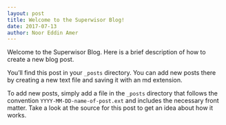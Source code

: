 ```yaml
---
layout: post
title: Welcome to the Superwisor Blog!
date: 2017-07-13
author: Noor Eddin Amer
---
```


Welcome to the Superwisor Blog. Here is a brief description of how to create a new blog post.

You’ll find this post in your `_posts` directory. You can add new posts there by creating a new text file and saving it with an md extension.

To add new posts, simply add a file in the `_posts` directory that follows the convention `YYYY-MM-DD-name-of-post.ext` and includes the necessary front matter. Take a look at the source for this post to get an idea about how it works.
